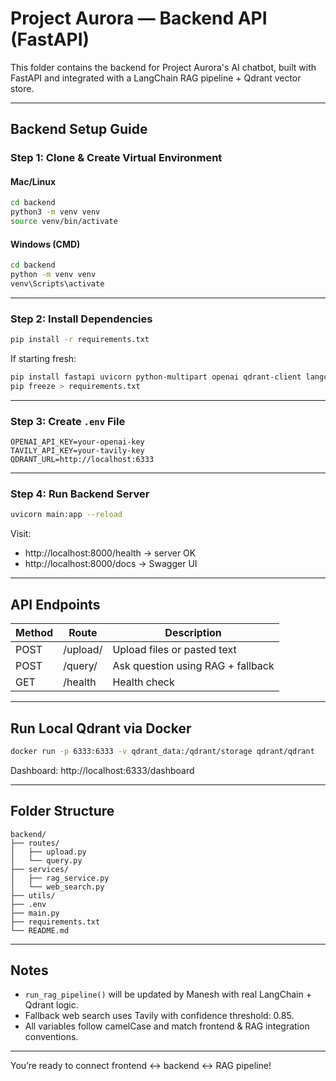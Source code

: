 # Project Aurora — Backend API (FastAPI)

This folder contains the backend for Project Aurora's AI chatbot, built with FastAPI and integrated with a LangChain RAG pipeline + Qdrant vector store.

---

## Backend Setup Guide

### Step 1: Clone & Create Virtual Environment

#### Mac/Linux
```bash
cd backend
python3 -m venv venv
source venv/bin/activate
```

#### Windows (CMD)
```cmd
cd backend
python -m venv venv
venv\Scripts\activate
```

---

### Step 2: Install Dependencies

```bash
pip install -r requirements.txt
```

If starting fresh:
```bash
pip install fastapi uvicorn python-multipart openai qdrant-client langchain httpx python-dotenv
pip freeze > requirements.txt
```

---

### Step 3: Create `.env` File

```env
OPENAI_API_KEY=your-openai-key
TAVILY_API_KEY=your-tavily-key
QDRANT_URL=http://localhost:6333
```

---

### Step 4: Run Backend Server

```bash
uvicorn main:app --reload
```

Visit:  
- http://localhost:8000/health → server OK  
- http://localhost:8000/docs → Swagger UI

---

## API Endpoints

| Method | Route         | Description                          |
|--------|---------------|--------------------------------------|
| POST   | /upload/      | Upload files or pasted text          |
| POST   | /query/       | Ask question using RAG + fallback    |
| GET    | /health       | Health check                         |

---

## Run Local Qdrant via Docker

```bash
docker run -p 6333:6333 -v qdrant_data:/qdrant/storage qdrant/qdrant
```

Dashboard: http://localhost:6333/dashboard

---

## Folder Structure

```
backend/
├── routes/
│   ├── upload.py
│   └── query.py
├── services/
│   ├── rag_service.py
│   └── web_search.py
├── utils/
├── .env
├── main.py
├── requirements.txt
└── README.md
```

---

## Notes

- `run_rag_pipeline()` will be updated by Manesh with real LangChain + Qdrant logic.
- Fallback web search uses Tavily with confidence threshold: 0.85.
- All variables follow camelCase and match frontend & RAG integration conventions.

---

You’re ready to connect frontend ↔ backend ↔ RAG pipeline!
